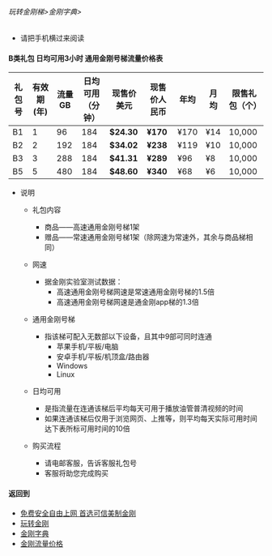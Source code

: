 ###### 玩转金刚梯>金刚字典>

- 请把手机横过来阅读

#### B类礼包 日均可用3小时 通用金刚号梯流量价格表

|礼包号|有效期(年) |流量 GB |日均可用（分钟）|现售价美元|现售价人民币|年均  |月均  | 限售礼包（个）|
|-----|---------|-------|--------------|------|-------|-----|-----|---|
|B1   |1	|96	|184 	 | <strong> $24.30	| <strong>¥170 	 |¥170	|¥14	|10,000	|																
|B2   |2	|192	|184 	 | <strong> $34.02	| <strong>¥238 	 |¥119	|¥10	|10,000 |																
|B3   |3	|288	|184 	 | <strong> $41.31	| <strong>¥289 	 |¥96	|¥8	|10,000 |																
|B5   |5	|480	|184 	 | <strong> $48.60	| <strong>¥340 	 |¥68	|¥6	|10,000	|																

- 说明
  - 礼包内容
    - 商品——高速通用金刚号梯1架
    - 赠品——常速通用金刚号梯1架（除网速为常速外，其余与商品梯相同）

  - 网速
    - 据金刚实验室测试数据：
      - 高速通用金刚号梯网速是常速通用金刚号梯的1.5倍
      - 高速通用金刚号梯网速是通金刚app梯的1.3倍

  - 通用金刚号梯
    - 指该梯可配入无数部以下设备，且其中9部可同时连通
      - 苹果手机/平板/电脑
      - 安卓手机/平板/机顶盒/路由器
      - Windows
      - Linux

  - 日均可用
    - 是指流量在连通该梯后平均每天可用于播放油管普清视频的时间
    - 如果连通该梯后仅用于浏览网页、上推等，则平均每天实际可用时间达下表所标可用时间的10倍

  - 购买流程
    - 请电邮客服，告诉客服礼包号
    - 客服将助您完成购买

#### 返回到
- [免费安全自由上网 首选可信美制金刚](https://github.com/a2zitpro/web/blob/master/%E5%BE%80%E5%90%8E%E7%BF%BB.md)
- [玩转金刚](https://github.com/a2zitpro/web/blob/master/LadderFree/A.md)
- [金刚字典](https://github.com/a2zitpro/web/blob/master/LadderFree/kkDictionary/KKDictionary.md)
- [金刚流量价格](https://github.com/a2zitpro/web/blob/master/LadderFree/kkDictionary/Price/KKDTPrice.md)



